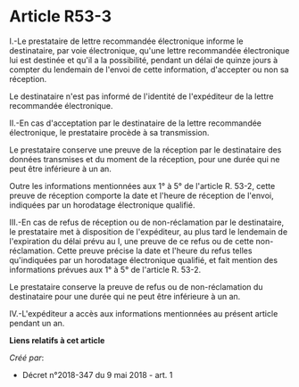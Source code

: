# Article R53-3

I.-Le prestataire de lettre recommandée électronique informe le destinataire, par voie électronique, qu'une lettre
recommandée électronique lui est destinée et qu'il a la possibilité, pendant un délai de quinze jours à compter du lendemain
de l'envoi de cette information, d'accepter ou non sa réception.

Le destinataire n'est pas informé de l'identité de l'expéditeur de la lettre recommandée électronique.

II.-En cas d'acceptation par le destinataire de la lettre recommandée électronique, le prestataire procède à sa transmission.

Le prestataire conserve une preuve de la réception par le destinataire des données transmises et du moment de la réception,
pour une durée qui ne peut être inférieure à un an.

Outre les informations mentionnées aux 1° à 5° de l'article R. 53-2, cette preuve de réception comporte la date et l'heure de
réception de l'envoi, indiquées par un horodatage électronique qualifié.

III.-En cas de refus de réception ou de non-réclamation par le destinataire, le prestataire met à disposition de
l'expéditeur, au plus tard le lendemain de l'expiration du délai prévu au I, une preuve de ce refus ou de cette non-
réclamation. Cette preuve précise la date et l'heure du refus telles qu'indiquées par un horodatage électronique qualifié, et
fait mention des informations prévues aux 1° à 5° de l'article R. 53-2.

Le prestataire conserve la preuve de refus ou de non-réclamation du destinataire pour une durée qui ne peut être inférieure à
un an.

IV.-L'expéditeur a accès aux informations mentionnées au présent article pendant un an.

**Liens relatifs à cet article**

_Créé par_:

  - Décret n°2018-347 du 9 mai 2018 - art. 1
